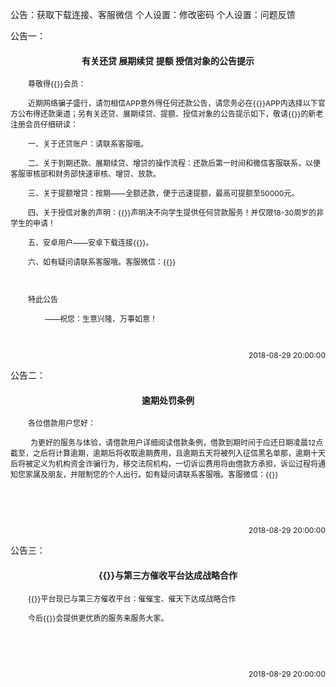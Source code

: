 公告：获取下载连接、客服微信
个人设置：修改密码
个人设置：问题反馈

公告一：
	<h4 style="text-align: center;">
	    有关还贷 展期续贷 提额 授信对象的公告提示
	</h4>
	<p style="text-indent: 2em;">
	    <span style="font-size: 12px;">尊敬得{{}}会员：<br/></span>
	</p>
	<p style="text-indent: 2em;">
	    <span style="font-size: 12px;">近期网络骗子盛行，请勿相信APP意外得任何还款公告，请您务必在{{}}APP内选择以下官方公布得还款渠道；另有关还贷、展期续贷、提额、授信对象的公告提示如下，敬请{{}}的新老注册会员仔细研读：</span>
	</p>
	<p style="white-space: normal; text-align: left; text-indent: 2em;">
	    <span style="font-size: 12px;">一、关于还贷账户：请联系客服哦。<br/></span>
	</p>
	<p style="white-space: normal; text-align: left; text-indent: 2em;">
	    <span style="font-size: 12px;">二、关于到期还款、展期续贷、增贷的操作流程：还款后第一时间和微信客服联系，以便客服审核部和财务部快速审核、增贷、放款。</span>
	</p>
	<p style="white-space: normal; text-align: left; text-indent: 2em;">
	    <span style="font-size: 12px;">三、关于提额增贷：按期——全额还款，便于迅速提额，最高可提额至50000元。</span>
	</p>
	<p style="white-space: normal; text-align: left; text-indent: 2em;">
	    <span style="font-size: 12px;">四、关于授信对象的声明：{{}}声明决不向学生提供任何贷款服务！并仅限18-30周岁的非学生的申请！</span>
	</p>
	<p style="white-space: normal; text-align: left; text-indent: 2em;">
	    <span style="font-size: 12px;">五、安卓用户——安卓下载连接{{}}。</span>
	</p>
	<p style="white-space: normal; text-align: left; text-indent: 2em;">
	    <span style="font-size: 12px;">六、如有疑问请联系客服哦。客服微信：{{}}</span>
	</p>
	<p style="white-space: normal; text-align: left; text-indent: 2em;">
	    <span style="font-size: 12px;"><br/></span>
	</p>
	<p style="white-space: normal; text-align: left; text-indent: 2em;">
	    <span style="font-size: 12px;">特此公告</span>
	</p>
	<p style="white-space: normal; text-align: left; text-indent: 2em;">
	    <span style="font-size: 12px;">&nbsp;&nbsp;&nbsp;&nbsp;&nbsp;&nbsp;&nbsp;&nbsp;——祝您：生意兴隆、万事如意！</span>
	</p>
	<p style="white-space: normal; text-align: left; text-indent: 2em;">
	    <span style="font-size: 12px;"><br/></span>
	</p>
	<p style="white-space: normal; text-align: right; text-indent: 2em;">
	    <span style="font-size: 12px;">2018-08-29 20:00:00<br/></span>
	</p>
	
公告二：
	<h4 style="text-align: center;">
	    逾期处罚条例
	</h4>
	<p style="text-indent: 2em;">
	    <span style="font-size: 12px;">各位借款用户您好：<br/></span>
	</p>
	<p style="text-indent: 32px;">
	    <span style="font-size: 12px; text-indent: 2em;">为更好的服务与体验，请借款用户详细阅读借款条例，借款到期时间于应还日期凌晨12点截至，之后将计算逾期，逾期后将收取逾期费用，且逾期五天将被列入征信黑名单那，逾期十天后将被定义为机构资金诈骗行为，移交法院机构，一切诉讼费用将由借款方承担，诉讼过程将通知您家属及朋友，并限制您的个人出行。如有疑问请联系客服哦。客服微信：{{}}</span><br/>
	</p>
	<p style="white-space: normal; text-align: left; text-indent: 2em;">
	    <br/>
	</p>
	<p style="white-space: normal; text-align: left; text-indent: 2em;">
	    <span style="font-size: 12px;"><br/></span>
	</p>
	<p style="white-space: normal; text-align: right; text-indent: 2em;">
	    <span style="font-size: 12px;">2018-08-29 20:00:00<br/></span>
	</p>

公告三：
	<h4 style="text-align: center;">
	    {{}}与第三方催收平台达成战略合作
	</h4>
	<p style="text-indent: 2em;">
	    <span style="font-size: 12px; text-indent: 2em;">{{}}平台现已与第三方催收平台：催催宝、催天下达成战略合作</span><br/>
	</p>
	<p style="text-indent: 2em;">
	    <span style="font-size: 12px; text-indent: 2em;">今后{{}}会提供更优质的服务来服务大家。</span>
	</p>
	<p style="white-space: normal; text-align: left; text-indent: 2em;">
	    <br/>
	</p>
	<p style="white-space: normal; text-align: left; text-indent: 2em;">
	    <span style="font-size: 12px;"><br/></span>
	</p>
	<p style="white-space: normal; text-align: right; text-indent: 2em;">
	    <span style="font-size: 12px;">2018-08-29 20:00:00<br/></span>
	</p>
	<p>
	    <br/>
	</p>